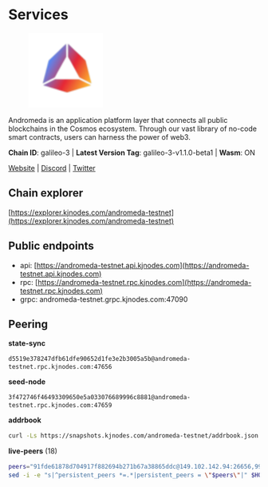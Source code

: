 # Services

<figure><img src="https://raw.githubusercontent.com/kj89/cosmos-images/main/logos/andromeda.png" width="150" alt=""><figcaption></figcaption></figure>

Andromeda is an application platform layer that connects all  public blockchains in the Cosmos ecosystem. Through our vast  library of no-code smart contracts, users can harness the power of web3.

**Chain ID**: galileo-3 | **Latest Version Tag**: galileo-3-v1.1.0-beta1 | **Wasm**: ON

[Website](https://www.andromedaprotocol.io) | [Discord](https://discord.gg/wzM3kSN3sE) | [Twitter](https://twitter.com/andromedaprot)




## Chain explorer
[https://explorer.kjnodes.com/andromeda-testnet](https://explorer.kjnodes.com/andromeda-testnet)

## Public endpoints

* api: [https://andromeda-testnet.api.kjnodes.com](https://andromeda-testnet.api.kjnodes.com)
* rpc: [https://andromeda-testnet.rpc.kjnodes.com](https://andromeda-testnet.rpc.kjnodes.com)
* grpc: andromeda-testnet.grpc.kjnodes.com:47090

## Peering

**state-sync**

```text
d5519e378247dfb61dfe90652d1fe3e2b3005a5b@andromeda-testnet.rpc.kjnodes.com:47656
```

**seed-node**

```text
3f472746f46493309650e5a033076689996c8881@andromeda-testnet.rpc.kjnodes.com:47659
```

**addrbook**
```bash
curl -Ls https://snapshots.kjnodes.com/andromeda-testnet/addrbook.json > $HOME/.andromedad/config/addrbook.json
```

**live-peers** (18)
```bash
peers="91fde61878d704917f882694b271b67a38865ddc@149.102.142.94:26656,99cebda3a65a35b9a6a8bef774c8b92c1e548aa5@65.108.226.26:36656,443a51f595c9ca16273ca6146db1375e4223a91f@172.93.110.154:26656,d5519e378247dfb61dfe90652d1fe3e2b3005a5b@65.109.68.190:47656,7fd9a427a03f0e8632d2ff4b6fe32e99e3151f04@23.88.71.247:31656,1d94f397352dc20be4b56e4bfd9305649cbac778@65.108.232.150:20095,62f7aaafd73816bdaf685a6270541c1d1f8162ad@155.133.27.170:26656,c5f6021d8da08ff53e90725c0c2a77f8d65f5e03@195.201.195.40:26656,7ac17e470c16814be55aa02a1611b23a3fba3097@75.119.141.16:26656,c66e5cc02d87731faf781463466bf39723d4558b@68.183.181.120:26656,4cd929e58c35970289659e402a582115671baaee@65.109.106.91:25656,72bba2142c9cada7e4b8e861fb79e8a66e345d99@95.217.236.79:50656,35d1047d50226c8dd42f2402c212f92bf7935108@65.109.112.20:11164,3f9594221efe3e9cd4d0de31f71993fc0f12bf01@65.21.245.252:26656,3d25f45062b5f3f49a87d38300ca0f657a9c853f@84.252.159.238:02656,cd529600bb3aa20795a18c384c0edae2eb2da614@161.97.148.146:60656,a14e423bd01f55bdc29c2eeac99aaa0398e94228@45.14.194.212:26656,4a369367f8ee97c976330f9be79da387d11a0340@65.108.194.44:28656"
sed -i -e "s|^persistent_peers *=.*|persistent_peers = \"$peers\"|" $HOME/.andromedad/config/config.toml
```
